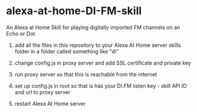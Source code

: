 # alexa-at-home-DI-FM-skill
An Alexa at Home Skill for playing digitally imported FM channels on an Echo or Dot

1. add all the files in this repository to your Alexa At Home server skills folder in a folder called something like "di"

2. change config.js in proxy server and add SSL certificate and private key

3. run proxy server so that this is reachable from the internet

4. set up config.js in root so that is has your DI.FM listen key - skill API ID and url to proxy server

5. restart Alexa At Home server


